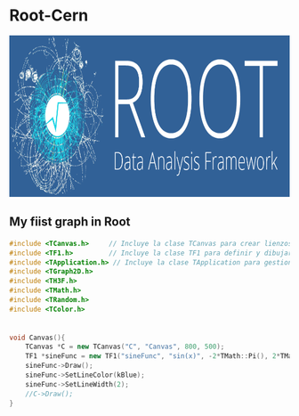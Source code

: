 # Root-Cern

<p align="center">
  <img with="150" height="290" src="rootlogo.png">
</p>

## My fiist graph in Root 

```cpp
#include <TCanvas.h>     // Incluye la clase TCanvas para crear lienzos gráficos.
#include <TF1.h>         // Incluye la clase TF1 para definir y dibujar funciones matemáticas.
#include <TApplication.h> // Incluye la clase TApplication para gestionar la aplicación ROOT.
#include <TGraph2D.h>
#include <TH3F.h>
#include <TMath.h>
#include <TRandom.h>
#include <TColor.h>


void Canvas(){
    TCanvas *C = new TCanvas("C", "Canvas", 800, 500);
    TF1 *sineFunc = new TF1("sineFunc", "sin(x)", -2*TMath::Pi(), 2*TMath::Pi());
    sineFunc->Draw();
    sineFunc->SetLineColor(kBlue);
    sineFunc->SetLineWidth(2);
    //C->Draw();
}
```

